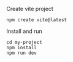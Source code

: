 Create vite project
```shell
npm create vite@latest
```

Install and run
```shell
cd my-project
npm install
npm run dev
```


